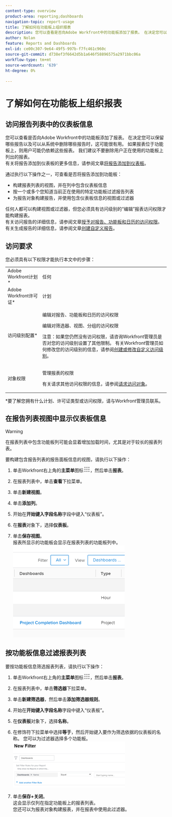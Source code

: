 ```yaml
---
content-type: overview
product-area: reporting;dashboards
navigation-topic: report-usage
title: 了解如何在功能板上组织报表
description: 您可以查看是否向Adobe Workfront中的功能板添加了报表。 在决定您可以保留哪些报告以及可以从系统中删除哪些报告时，这可能很有用。 如果报表位于功能板上，则用户可能仍依赖这些报表。 我们建议不要删除用户正在使用的功能板上列出的报表。 有关将报表添加到功能板的更多信息，请参阅将报表添加到功能板一文。
author: Nolan
feature: Reports and Dashboards
exl-id: ce00c307-9e64-49f5-997b-f7fc461c960c
source-git-commit: d738ef3f6642d5b1a646f58896575a2971bbc06a
workflow-type: tm+mt
source-wordcount: '639'
ht-degree: 0%

---
```


# 了解如何在功能板上组织报表

## 访问报告列表中的仪表板信息

您可以查看是否向Adobe Workfront中的功能板添加了报表。 在决定您可以保留哪些报告以及可以从系统中删除哪些报告时，这可能很有用。 如果报表位于功能板上，则用户可能仍依赖这些报表。 我们建议不要删除用户正在使用的功能板上列出的报表。\
有关将报告添加到仪表板的更多信息，请参阅文章[将报告添加到仪表板](../../../reports-and-dashboards/dashboards/creating-and-managing-dashboards/add-report-dashboard.md)。

通过执行以下操作之一，可查看是否将报告添加到功能板：

* 构建报表列表的视图，并在列中包含仪表板信息
* 按一个或多个您知道当前正在使用的特定功能板过滤报告列表
* 为报告对象构建报告，并使用包含仪表板信息的视图或过滤器

任何人都可以构建视图或过滤器，但您必须具有访问级别的“编辑”报表访问权限才能构建报表。\
有关访问报告的详细信息，请参阅文章[授予对报告、功能板和日历的访问权限](../../../administration-and-setup/add-users/configure-and-grant-access/grant-access-reports-dashboards-calendars.md)。\
有关生成报告的详细信息，请参阅文章[创建自定义报告](../../../reports-and-dashboards/reports/creating-and-managing-reports/create-custom-report.md)。

## 访问要求

您必须具有以下权限才能执行本文中的步骤：

<table style="table-layout:auto"> 
 <col> 
 <col> 
 <tbody> 
  <tr> 
   <td role="rowheader">Adobe Workfront计划*</td> 
   <td> <p>任何</p> </td> 
  </tr> 
  <tr> 
   <td role="rowheader">Adobe Workfront许可证*</td> 
   <td> <p>计划 </p> </td> 
  </tr> 
  <tr> 
   <td role="rowheader">访问级别配置*</td> 
   <td> <p>编辑对报告、功能板和日历的访问权限</p> <p>编辑对筛选器、视图、分组的访问权限</p> <p>注意：如果您仍然没有访问权限，请咨询Workfront管理员是否对您的访问级别设置了其他限制。 有关Workfront管理员如何修改您的访问级别的信息，请参阅<a href="../../../administration-and-setup/add-users/configure-and-grant-access/create-modify-access-levels.md" class="MCXref xref">创建或修改自定义访问级别</a>。</p> </td> 
  </tr> 
  <tr> 
   <td role="rowheader">对象权限</td> 
   <td> <p>管理报表的权限</p> <p>有关请求其他访问权限的信息，请参阅<a href="../../../workfront-basics/grant-and-request-access-to-objects/request-access.md" class="MCXref xref">请求访问对象</a>。</p> </td> 
  </tr> 
 </tbody> 
</table>

&#42;要了解您拥有什么计划、许可证类型或访问权限，请与Workfront管理员联系。

## 在报告列表视图中显示仪表板信息

>[!WARNING]
>
>在报表列表中包含功能板列可能会显着增加加载时间，尤其是对于较长的报表列表。

要构建包含报告列表的报告面板信息的视图，请执行以下操作：

1. 单击Workfront右上角的&#x200B;**主菜单**&#x200B;图标![](assets/main-menu-icon.png)，然后单击&#x200B;**报表**。
1. 在报表列表中，单击&#x200B;**查看**&#x200B;下拉菜单。
1. 单击&#x200B;**新建视图**。
1. 单击&#x200B;**添加列**。
1. 开始在&#x200B;**开始键入字段名称**&#x200B;字段中键入“仪表板”。
1. 在&#x200B;**报表**&#x200B;对象下，选择&#x200B;**仪表板**。

1. 单击&#x200B;**保存视图**。\
   报表所显示的功能板会显示在报表列表的功能板列中。\
   ![](assets/qs-dashboards-in-report-view.png)

## 按功能板信息过滤报表列表

要按功能板信息筛选报表列表，请执行以下操作：

1. 单击Workfront右上角的&#x200B;**主菜单**&#x200B;图标![](assets/main-menu-icon.png)，然后单击&#x200B;**报表**。

1. 在报表列表中，单击&#x200B;**筛选器**&#x200B;下拉菜单。
1. 单击&#x200B;**新建筛选器**，然后单击&#x200B;**添加筛选器规则**。

1. 开始在&#x200B;**开始键入字段名称**&#x200B;字段中键入“仪表板”。

1. 在&#x200B;**仪表板**&#x200B;对象下，选择&#x200B;**名称**。

1. 在修饰符下拉菜单中选择&#x200B;**等于**，然后开始键入要作为筛选依据的仪表板的名称。 您可以为过滤器选择多个功能板。\
   ![](assets/qs-dashboards-in-report-filters-350x143.png)

1. 单击&#x200B;**保存+关闭**。\
   这会显示仅列在指定功能板上的报表列表。\
   您还可以为报表对象构建报表，并在报表中使用此过滤器。
